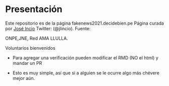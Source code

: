 # Presentación

Este repositorio es de la página fakenews2021.decidebien.pe
Página curada por [José Incio](www.joseincio.com) Twitter: (@jlincio). Fuente:

ONPE,JNE, Red AMA LLULLA. 

Voluntarios bienvenidos

- Para agregar una verificación pueden modificar el RMD (NO el html) y mandar un PR

- Esto es muy simple, así que si a alguien se le ocurre algo más chévere mejor aún. 